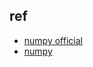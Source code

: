 
## ref
+ [numpy official](https://www.numpy.org.cn/article/basics/python_numpy_tutorial.html#python)
+ [numpy](https://www.runoob.com/numpy/numpy-install.html)